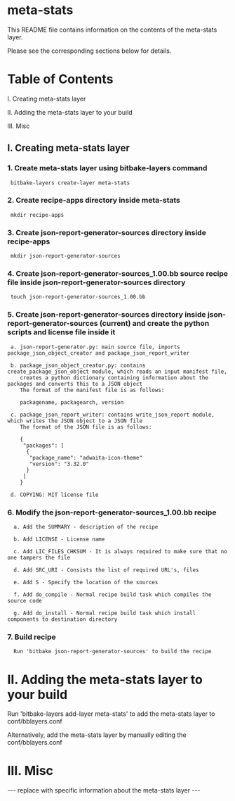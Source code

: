 # meta-stats

This README file contains information on the contents of the meta-stats layer.

Please see the corresponding sections below for details.

Table of Contents
=================

   I. Creating meta-stats layer
   
  II. Adding the meta-stats layer to your build
  
 III. Misc

## I. Creating meta-stats layer

### 1. Create meta-stats layer using bitbake-layers command

     bitbake-layers create-layer meta-stats

### 2. Create recipe-apps directory inside meta-stats

     mkdir recipe-apps

### 3. Create json-report-generator-sources directory inside recipe-apps

     mkdir json-report-generator-sources

### 4. Create json-report-generator-sources_1.00.bb source recipe file inside json-report-generator-sources directory

     touch json-report-generator-sources_1.00.bb

### 5. Create json-report-generator-sources directory inside json-report-generator-sources (current) and create the python scripts and license file inside it 

     a. json-report-generator.py: main source file, imports package_json_object_creator and package_json_report_writer

     b. package_json_object_creator.py: contains create_package_json_object module, which reads an input manifest file,
        creates a python dictionary containing information about the packages and converts this to a JSON object
        The format of the manifest file is as follows:
        
        packagename, packagearch, version
        
     c. package_json_report_writer: contains write_json_report module, which writes the JSON object to a JSON file
        The format of the JSON file is as follows:
        
        {
         "packages": [
          {
           "package_name": "adwaita-icon-theme"
           "version": "3.32.0"
          }
         ]
        }
        
     d. COPYING: MIT license file
        
### 6. Modify the json-report-generator-sources_1.00.bb recipe
      a. Add the SUMMARY - description of the recipe
      
      b. Add LICENSE - License name
      
      c. Add LIC_FILES_CHKSUM - It is always required to make sure that no one tampers the file
      
      d. Add SRC_URI - Consists the list of required URL's, files
      
      e. Add S - Specify the location of the sources
      
      f. Add do_compile - Normal recipe build task which compiles the source code
      
      g. Add do_install - Normal recipe build task which install components to destination directory
      
### 7. Build recipe
      Run 'bitbake json-report-generator-sources' to build the recipe
      
II. Adding the meta-stats layer to your build
=================================================

Run 'bitbake-layers add-layer meta-stats' to add the meta-stats layer to conf/bblayers.conf

Alternatively, add the meta-stats layer by manually editing the conf/bblayers.conf

III. Misc
========

--- replace with specific information about the meta-stats layer ---
